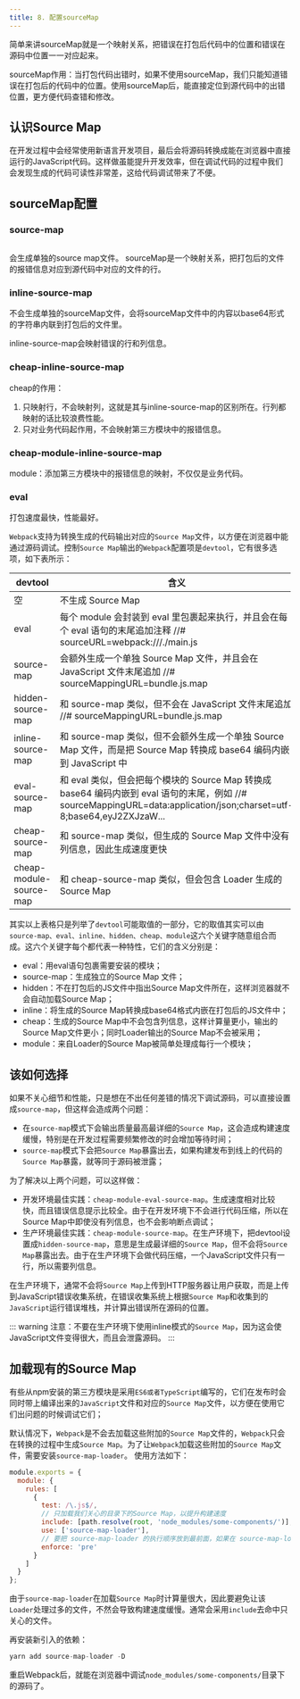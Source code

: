 ```yaml
---
title: 8. 配置sourceMap
---
```


简单来讲sourceMap就是一个映射关系，把错误在打包后代码中的位置和错误在源码中位置一一对应起来。

sourceMap作用：当打包代码出错时，如果不使用sourceMap，我们只能知道错误在打包后的代码中的位置。使用sourceMap后，能直接定位到源代码中的出错位置，更方便代码查错和修改。

## 认识Source Map
在开发过程中会经常使用新语言开发项目，最后会将源码转换成能在浏览器中直接运行的JavaScript代码。这样做虽能提升开发效率，但在调试代码的过程中我们会发现生成的代码可读性非常差，这给代码调试带来了不便。

## sourceMap配置
### source-map
<img :src="$withBase('/webpack4/sourceMap3.png')" alt="">

会生成单独的source map文件。
sourceMap是一个映射关系，把打包后的文件的报错信息对应到源代码中对应的文件的行。
### inline-source-map
不会生成单独的sourceMap文件，会将sourceMap文件中的内容以base64形式的字符串内联到打包后的文件里。
<img :src="$withBase('/webpack4/sourceMap2.png')" alt="">

inline-source-map会映射错误的行和列信息。
### cheap-inline-source-map
cheap的作用：
1. 只映射行，不会映射列，这就是其与inline-source-map的区别所在。行列都映射的话比较浪费性能。
2. 只对业务代码起作用，不会映射第三方模块中的报错信息。

### cheap-module-inline-source-map
module：添加第三方模块中的报错信息的映射，不仅仅是业务代码。
### eval
打包速度最快，性能最好。
<img :src="$withBase('/webpack4/sourceMap3.png')" alt="">

`Webpack`支持为转换生成的代码输出对应的`Source Map`文件，以方便在浏览器中能通过源码调试。控制`Source Map`输出的`Webpack`配置项是`devtool`，它有很多选项，如下表所示：

| devtool | 含义 |
| --- | --- |
| 空 | 不生成 Source Map |
| eval | 每个 module 会封装到 eval 里包裹起来执行，并且会在每个 eval 语句的末尾追加注释 //# sourceURL=webpack:///./main.js |
| source-map | 会额外生成一个单独 Source Map 文件，并且会在 JavaScript 文件末尾追加 //# sourceMappingURL=bundle.js.map |
| hidden-source-map | 和 source-map 类似，但不会在 JavaScript 文件末尾追加 //# sourceMappingURL=bundle.js.map |
| inline-source-map | 和 source-map 类似，但不会额外生成一个单独 Source Map 文件，而是把 Source Map 转换成 base64 编码内嵌到 JavaScript 中 |
| eval-source-map | 和 eval 类似，但会把每个模块的 Source Map 转换成 base64 编码内嵌到 eval 语句的末尾，例如 //# sourceMappingURL=data:application/json;charset=utf-8;base64,eyJ2ZXJzaW... |
| cheap-source-map | 和 source-map 类似，但生成的 Source Map 文件中没有列信息，因此生成速度更快 |
| cheap-module-source-map | 和 cheap-source-map 类似，但会包含 Loader 生成的 Source Map |

其实以上表格只是列举了`devtool`可能取值的一部分，它的取值其实可以由 `source-map、eval、inline、hidden、cheap、module`这六个关键字随意组合而成。这六个关键字每个都代表一种特性，它们的含义分别是：

* eval：用eval语句包裹需要安装的模块；
* source-map：生成独立的Source Map 文件；
* hidden：不在打包后的JS文件中指出Source Map文件所在，这样浏览器就不会自动加载Source Map；
* inline：将生成的Source Map转换成base64格式内嵌在打包后的JS文件中；
* cheap：生成的Source Map中不会包含列信息，这样计算量更小，输出的Source Map文件更小；同时Loader输出的Source Map不会被采用；
* module：来自Loader的Source Map被简单处理成每行一个模块；

## 该如何选择
如果不关心细节和性能，只是想在不出任何差错的情况下调试源码，可以直接设置成`source-map`，但这样会造成两个问题：

* 在`source-map`模式下会输出质量最高最详细的`Source Map`，这会造成构建速度缓慢，特别是在开发过程需要频繁修改的时会增加等待时间；
* `source-map`模式下会把`Source Map`暴露出去，如果构建发布到线上的代码的`Source Map`暴露，就等同于源码被泄露；

为了解决以上两个问题，可以这样做：

* 开发环境最佳实践：`cheap-module-eval-source-map`。生成速度相对比较快，而且错误信息提示比较全。由于在开发环境下不会进行代码压缩，所以在Source Map中即使没有列信息，也不会影响断点调试；
* 生产环境最佳实践：`cheap-module-source-map`。在生产环境下，把devtool设置成`hidden-source-map`，意思是生成最详细的`Source Map`，但不会将`Source Map`暴露出去。由于在生产环境下会做代码压缩，一个JavaScript文件只有一行，所以需要列信息。

在生产环境下，通常不会将`Source Map`上传到HTTP服务器让用户获取，而是上传到JavaScript错误收集系统，在错误收集系统上根据`Source Map`和收集到的`JavaScript`运行错误堆栈，并计算出错误所在源码的位置。

::: warning
注意：不要在生产环境下使用inline模式的`Source Map`，因为这会使JavaScript文件变得很大，而且会泄露源码。
:::

## 加载现有的Source Map
有些从npm安装的第三方模块是采用`ES6或者TypeScript`编写的，它们在发布时会同时带上编译出来的`JavaScript`文件和对应的`Source Map`文件，以方便在使用它们出问题的时候调试它们；

默认情况下，`Webpack`是不会去加载这些附加的`Source Map`文件的，`Webpack`只会在转换的过程中生成`Source Map`。为了让`Webpack`加载这些附加的`Source Map`文件，需要安装`source-map-loader`。 使用方法如下：
```js
module.exports = {
  module: {
    rules: [
      {
        test: /\.js$/,
        // 只加载我们关心的目录下的Source Map，以提升构建速度
        include: [path.resolve(root, 'node_modules/some-components/')],
        use: ['source-map-loader'],
        // 要把 source-map-loader 的执行顺序放到最前面，如果在 source-map-loader 之前有 Loader 转换了该 JavaScript 文件，会导致 Source Map 映射错误
        enforce: 'pre'
      }
    ]
  }
};
```
由于`source-map-loader`在加载`Source Map`时计算量很大，因此要避免让该 `Loader`处理过多的文件，不然会导致构建速度缓慢。通常会采用`include`去命中只关心的文件。

再安装新引入的依赖：
```js
yarn add source-map-loader -D
```
重启Webpack后，就能在浏览器中调试`node_modules/some-components/`目录下的源码了。